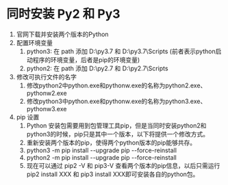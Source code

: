# 同时安装 Py2 和 Py3

1. 官网下载并安装两个版本的Python
2. 配置环境变量
   1. python3: 在 path 添加 D:\py3.7 和 D:\py3.7\Scripts (前者表示python启动程序的环境变量，后者是pip的环境变量)
   2. python2: 在 path 添加 D:\py2.7 和 D:\py2.7\Scripts
3. 修改可执行文件的名字
   1. 修改python2中python.exe和pythonw.exe的名称为python2.exe、pythonw2.exe
   2. 修改python3中python.exe和pythonw.exe的名称为python3.exe、pythonw3.exe
4. pip 设置
   1. Python 安装包需要用到包管理工具pip，但是当同时安装python2和python3的时候，pip只是其中一个版本，以下将提供一个修改方式。
   2. 重新安装两个版本的pip，使得两个python版本的pip能够共存。
   3. python3 -m pip install --upgrade pip --force-reinstall
   4. python2 -m pip install --upgrade pip --force-reinstall
   5. 现在可以通过 pip2 -V 和 pip3-V 查看两个版本的pip信息，以后只需运行 pip2 install XXX 和 pip3  install XXX即可安装各自的python包。

